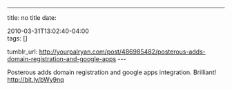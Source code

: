 ---
title: no title
date:

 2010-03-31T13:02:40-04:00  
tags:  []

tumblr_url:
http://yourpalryan.com/post/486985482/posterous-adds-domain-registration-and-google-apps
\-\--

Posterous adds domain registration and google apps integration.
Brilliant! <http://bit.ly/bWy9nq>
